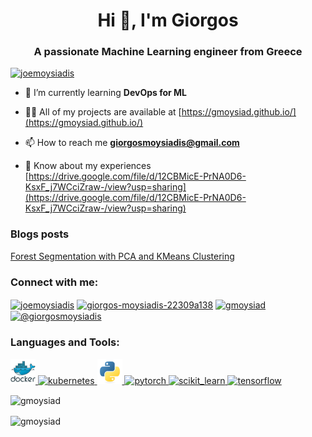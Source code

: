 <h1 align="center">Hi 👋, I'm Giorgos</h1>
<h3 align="center">A passionate Machine Learning engineer from Greece</h3>

<p align="left"> <a href="https://twitter.com/joemoysiadis" target="blank"><img src="https://img.shields.io/twitter/follow/joemoysiadis?logo=twitter&style=for-the-badge" alt="joemoysiadis" /></a> </p>

- 🌱 I’m currently learning **DevOps for ML**

- 👨‍💻 All of my projects are available at [https://gmoysiad.github.io/](https://gmoysiad.github.io/)

- 📫 How to reach me **giorgosmoysiadis@gmail.com**

- 📄 Know about my experiences [https://drive.google.com/file/d/12CBMicE-PrNA0D6-KsxF_j7WCciZraw-/view?usp=sharing](https://drive.google.com/file/d/12CBMicE-PrNA0D6-KsxF_j7WCciZraw-/view?usp=sharing)

### Blogs posts
<!-- BLOG-POST-LIST:START -->
[Forest Segmentation with PCA and KMeans Clustering](https://medium.com/@giorgosmoysiadis/forest-segmentation-with-pca-and-kmeans-clustering-ab59ab47629f)
<!-- BLOG-POST-LIST:END -->

<h3 align="left">Connect with me:</h3>
<p align="left">
<a href="https://twitter.com/joemoysiadis" target="blank"><img align="center" src="https://raw.githubusercontent.com/rahuldkjain/github-profile-readme-generator/master/src/images/icons/Social/twitter.svg" alt="joemoysiadis" height="30" width="40" /></a>
<a href="https://linkedin.com/in/giorgos-moysiadis-22309a138" target="blank"><img align="center" src="https://raw.githubusercontent.com/rahuldkjain/github-profile-readme-generator/master/src/images/icons/Social/linked-in-alt.svg" alt="giorgos-moysiadis-22309a138" height="30" width="40" /></a>
<a href="https://fb.com/gmoysiad" target="blank"><img align="center" src="https://raw.githubusercontent.com/rahuldkjain/github-profile-readme-generator/master/src/images/icons/Social/facebook.svg" alt="gmoysiad" height="30" width="40" /></a>
<a href="https://medium.com/@giorgosmoysiadis" target="blank"><img align="center" src="https://raw.githubusercontent.com/rahuldkjain/github-profile-readme-generator/master/src/images/icons/Social/medium.svg" alt="@giorgosmoysiadis" height="30" width="40" /></a>
</p>

<h3 align="left">Languages and Tools:</h3>
<p align="left"> <a href="https://www.docker.com/" target="_blank"> <img src="https://raw.githubusercontent.com/devicons/devicon/master/icons/docker/docker-original-wordmark.svg" alt="docker" width="40" height="40"/> </a> <a href="https://kubernetes.io" target="_blank"> <img src="https://www.vectorlogo.zone/logos/kubernetes/kubernetes-icon.svg" alt="kubernetes" width="40" height="40"/> </a> <a href="https://www.python.org" target="_blank"> <img src="https://raw.githubusercontent.com/devicons/devicon/master/icons/python/python-original.svg" alt="python" width="40" height="40"/> </a> <a href="https://pytorch.org/" target="_blank"> <img src="https://www.vectorlogo.zone/logos/pytorch/pytorch-icon.svg" alt="pytorch" width="40" height="40"/> </a> <a href="https://scikit-learn.org/" target="_blank"> <img src="https://upload.wikimedia.org/wikipedia/commons/0/05/Scikit_learn_logo_small.svg" alt="scikit_learn" width="40" height="40"/> </a> <a href="https://www.tensorflow.org" target="_blank"> <img src="https://www.vectorlogo.zone/logos/tensorflow/tensorflow-icon.svg" alt="tensorflow" width="40" height="40"/> </a> </p>

<p><img align="center" src="https://github-readme-stats.vercel.app/api/top-langs?username=gmoysiad&show_icons=true&locale=en&layout=compact" alt="gmoysiad" /></p>

<p><img align="center" src="https://github-readme-streak-stats.herokuapp.com/?user=gmoysiad&" alt="gmoysiad" /></p>


